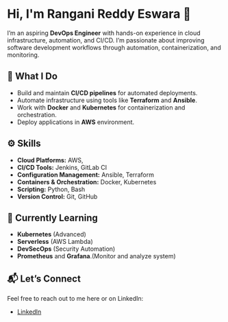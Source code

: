 # Hi, I'm Rangani Reddy Eswara 👋

I’m an aspiring **DevOps Engineer** with hands-on experience in cloud infrastructure, automation, and CI/CD. I’m passionate about improving software development workflows through automation, containerization, and monitoring.

## 🚀 What I Do

- Build and maintain **CI/CD pipelines** for automated deployments.
- Automate infrastructure using tools like **Terraform** and **Ansible**.
- Work with **Docker** and **Kubernetes** for containerization and orchestration.
- Deploy applications in **AWS**  environment.

## ⚙️ Skills

- **Cloud Platforms:** AWS, 
- **CI/CD Tools:** Jenkins, GitLab CI
- **Configuration Management:** Ansible, Terraform
- **Containers & Orchestration:** Docker, Kubernetes
- **Scripting:** Python, Bash
- **Version Control:** Git, GitHub

## 🌱 Currently Learning

- **Kubernetes** (Advanced)
- **Serverless** (AWS Lambda)
- **DevSecOps** (Security Automation)
- **Prometheus** and **Grafana**.(Monitor and analyze system)

## 📬 Let’s Connect

Feel free to reach out to me here or on LinkedIn:

- [LinkedIn](https://www.linkedin.com/in/reddyeswararangani242004/)
